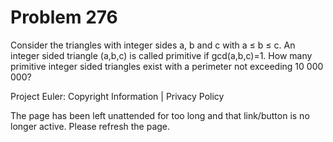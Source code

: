 #   Problem 276

   Consider the triangles with integer sides a, b and c with a ≤ b ≤ c.
   An integer sided triangle (a,b,c) is called primitive if gcd(a,b,c)=1.
   How many primitive integer sided triangles exist with a perimeter not
   exceeding 10 000 000?

   Project Euler: Copyright Information | Privacy Policy

   The page has been left unattended for too long and that link/button is no
   longer active. Please refresh the page.
